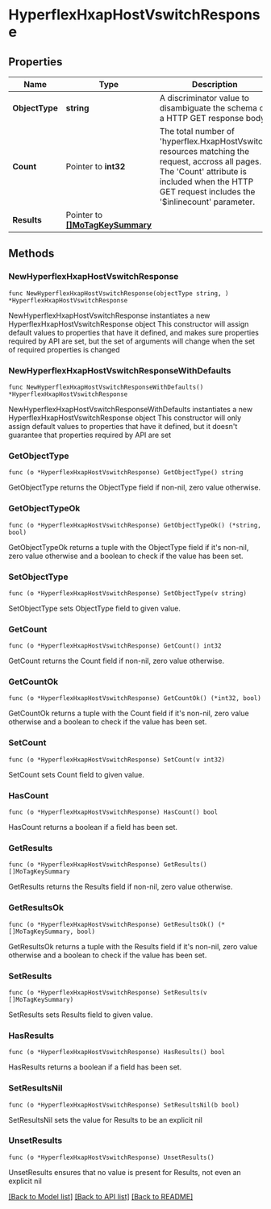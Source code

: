 # HyperflexHxapHostVswitchResponse

## Properties

Name | Type | Description | Notes
------------ | ------------- | ------------- | -------------
**ObjectType** | **string** | A discriminator value to disambiguate the schema of a HTTP GET response body. | 
**Count** | Pointer to **int32** | The total number of &#39;hyperflex.HxapHostVswitch&#39; resources matching the request, accross all pages. The &#39;Count&#39; attribute is included when the HTTP GET request includes the &#39;$inlinecount&#39; parameter. | [optional] 
**Results** | Pointer to [**[]MoTagKeySummary**](MoTagKeySummary.md) |  | [optional] 

## Methods

### NewHyperflexHxapHostVswitchResponse

`func NewHyperflexHxapHostVswitchResponse(objectType string, ) *HyperflexHxapHostVswitchResponse`

NewHyperflexHxapHostVswitchResponse instantiates a new HyperflexHxapHostVswitchResponse object
This constructor will assign default values to properties that have it defined,
and makes sure properties required by API are set, but the set of arguments
will change when the set of required properties is changed

### NewHyperflexHxapHostVswitchResponseWithDefaults

`func NewHyperflexHxapHostVswitchResponseWithDefaults() *HyperflexHxapHostVswitchResponse`

NewHyperflexHxapHostVswitchResponseWithDefaults instantiates a new HyperflexHxapHostVswitchResponse object
This constructor will only assign default values to properties that have it defined,
but it doesn't guarantee that properties required by API are set

### GetObjectType

`func (o *HyperflexHxapHostVswitchResponse) GetObjectType() string`

GetObjectType returns the ObjectType field if non-nil, zero value otherwise.

### GetObjectTypeOk

`func (o *HyperflexHxapHostVswitchResponse) GetObjectTypeOk() (*string, bool)`

GetObjectTypeOk returns a tuple with the ObjectType field if it's non-nil, zero value otherwise
and a boolean to check if the value has been set.

### SetObjectType

`func (o *HyperflexHxapHostVswitchResponse) SetObjectType(v string)`

SetObjectType sets ObjectType field to given value.


### GetCount

`func (o *HyperflexHxapHostVswitchResponse) GetCount() int32`

GetCount returns the Count field if non-nil, zero value otherwise.

### GetCountOk

`func (o *HyperflexHxapHostVswitchResponse) GetCountOk() (*int32, bool)`

GetCountOk returns a tuple with the Count field if it's non-nil, zero value otherwise
and a boolean to check if the value has been set.

### SetCount

`func (o *HyperflexHxapHostVswitchResponse) SetCount(v int32)`

SetCount sets Count field to given value.

### HasCount

`func (o *HyperflexHxapHostVswitchResponse) HasCount() bool`

HasCount returns a boolean if a field has been set.

### GetResults

`func (o *HyperflexHxapHostVswitchResponse) GetResults() []MoTagKeySummary`

GetResults returns the Results field if non-nil, zero value otherwise.

### GetResultsOk

`func (o *HyperflexHxapHostVswitchResponse) GetResultsOk() (*[]MoTagKeySummary, bool)`

GetResultsOk returns a tuple with the Results field if it's non-nil, zero value otherwise
and a boolean to check if the value has been set.

### SetResults

`func (o *HyperflexHxapHostVswitchResponse) SetResults(v []MoTagKeySummary)`

SetResults sets Results field to given value.

### HasResults

`func (o *HyperflexHxapHostVswitchResponse) HasResults() bool`

HasResults returns a boolean if a field has been set.

### SetResultsNil

`func (o *HyperflexHxapHostVswitchResponse) SetResultsNil(b bool)`

 SetResultsNil sets the value for Results to be an explicit nil

### UnsetResults
`func (o *HyperflexHxapHostVswitchResponse) UnsetResults()`

UnsetResults ensures that no value is present for Results, not even an explicit nil

[[Back to Model list]](../README.md#documentation-for-models) [[Back to API list]](../README.md#documentation-for-api-endpoints) [[Back to README]](../README.md)


